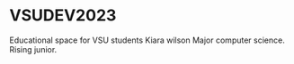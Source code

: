 # VSUDEV2023
Educational space for VSU students 
Kiara wilson Major computer science. Rising junior.